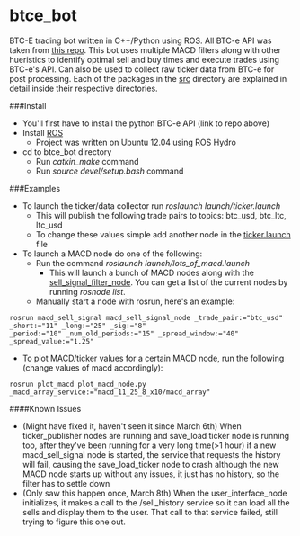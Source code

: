 btce_bot
========

BTC-E trading bot written in C++/Python using ROS. All BTC-e API was taken from [this repo](https://github.com/alanmcintyre/btce-api). This bot uses multiple MACD filters along with other hueristics to identify optimal sell and buy times and execute trades using BTC-e's API. Can also be used to collect raw ticker data from BTC-e for post processing. Each of the packages in the [src](src) directory are explained in detail inside their respective directories.

###Install

- You'll first have to install the python BTC-e API (link to repo above)  
- Install [ROS](http://www.ros.org/install/)  
  - Project was written on Ubuntu 12.04 using ROS Hydro
- cd to btce_bot directory  
  - Run *catkin_make* command
  - Run *source devel/setup.bash* command

###Examples
- To launch the ticker/data collector run *roslaunch launch/ticker.launch*  
  - This will publish the following trade pairs to topics: btc_usd, btc_ltc, ltc_usd  
  - To change these values simple add another node in the [ticker.launch](launch/ticker.launch) file
- To launch a MACD node do one of the following:  
  - Run the command *roslaunch launch/lots_of_macd.launch*  
    - This will launch a bunch of MACD nodes along with the [sell_signal_filter_node](src/sell_signal_filter). You can get a list of the current nodes by running *rosnode list*.  
  - Manually start a node with rosrun, here's an example:
```
rosrun macd_sell_signal macd_sell_signal_node _trade_pair:="btc_usd" _short:="11" _long:="25" _sig:="8" 
_period:="10" _num_old_periods:="15" _spread_window:="40" _spread_value:="1.25"
```
- To plot MACD/ticker values for a certain MACD node, run the following (change values of macd accordingly):
```
rosrun plot_macd plot_macd_node.py _macd_array_service:="macd_11_25_8_x10/macd_array"
```

####Known Issues
- (Might have fixed it, haven't seen it since March 6th) When ticker_publisher nodes are running and save_load ticker node is running too, after they've been running for a very long time(>1 hour) if a new macd_sell_signal node is started, the service that requests the history will fail, causing the save_load_ticker node to crash although the new MACD node starts up without any issues, it just has no history, so the filter has to settle down 
- (Only saw this happen once, March 8th) When the user_interface_node initializes, it makes a call to the /sell_history service so it can load all the sells and display them to the user. That call to that service failed, still trying to figure this one out.
